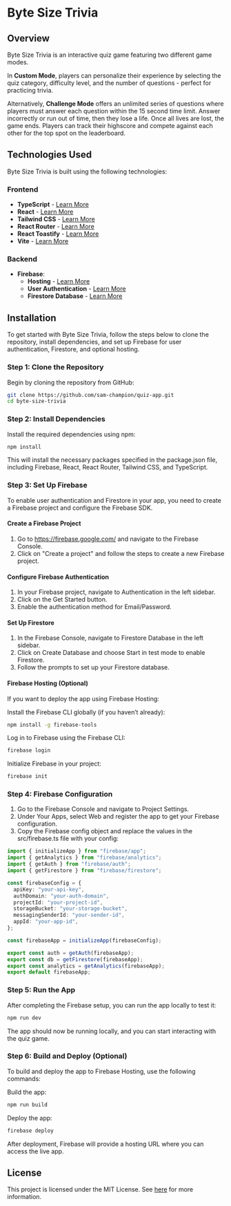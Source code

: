 # Byte Size Trivia

## Overview

Byte Size Trivia is an interactive quiz game featuring two different game modes.

In **Custom Mode**, players can personalize their experience by selecting the quiz category, difficulty level, and the number of questions - perfect for practicing trivia.

Alternatively, **Challenge Mode** offers an unlimited series of questions where players must answer each question within the 15 second time limit. Answer incorrectly or run out of time, then they lose a life. Once all lives are lost, the game ends. Players can track their highscore and compete against each other for the top spot on the leaderboard.

## Technologies Used

Byte Size Trivia is built using the following technologies:

### Frontend

- **TypeScript** - [Learn More](https://www.typescriptlang.org/)
- **React** - [Learn More](https://reactjs.org/)
- **Tailwind CSS** - [Learn More](https://tailwindcss.com/)
- **React Router** - [Learn More](https://reactrouter.com/)
- **React Toastify** - [Learn More](https://fkhadra.github.io/react-toastify/)
- **Vite** - [Learn More](https://vitejs.dev/)

### Backend

- **Firebase**:
  - **Hosting** - [Learn More](https://firebase.google.com/docs/hosting)
  - **User Authentication** - [Learn More](https://firebase.google.com/docs/auth)
  - **Firestore Database** - [Learn More](https://firebase.google.com/docs/firestore)

## Installation

To get started with Byte Size Trivia, follow the steps below to clone the repository, install dependencies, and set up Firebase for user authentication, Firestore, and optional hosting.

### Step 1: Clone the Repository

Begin by cloning the repository from GitHub:

```bash
git clone https://github.com/sam-champion/quiz-app.git
cd byte-size-trivia
```

### Step 2: Install Dependencies

Install the required dependencies using npm:

```bash
npm install
```

This will install the necessary packages specified in the package.json file, including Firebase, React, React Router, Tailwind CSS, and TypeScript.

### Step 3: Set Up Firebase

To enable user authentication and Firestore in your app, you need to create a Firebase project and configure the Firebase SDK.

#### Create a Firebase Project

1. Go to https://firebase.google.com/ and navigate to the Firebase Console.
2. Click on "Create a project" and follow the steps to create a new Firebase project.

#### Configure Firebase Authentication

1. In your Firebase project, navigate to Authentication in the left sidebar.
2. Click on the Get Started button.
3. Enable the authentication method for Email/Password.

#### Set Up Firestore

1. In the Firebase Console, navigate to Firestore Database in the left sidebar.
2. Click on Create Database and choose Start in test mode to enable Firestore.
3. Follow the prompts to set up your Firestore database.

#### Firebase Hosting (Optional)

If you want to deploy the app using Firebase Hosting:

Install the Firebase CLI globally (if you haven’t already):

```bash
npm install -g firebase-tools
```

Log in to Firebase using the Firebase CLI:

```bash
firebase login
```

Initialize Firebase in your project:

```bash
firebase init
```

### Step 4: Firebase Configuration

1. Go to the Firebase Console and navigate to Project Settings.
2. Under Your Apps, select Web and register the app to get your Firebase configuration.
3. Copy the Firebase config object and replace the values in the src/firebase.ts file with your config:

```typescript
import { initializeApp } from "firebase/app";
import { getAnalytics } from "firebase/analytics";
import { getAuth } from "firebase/auth";
import { getFirestore } from "firebase/firestore";

const firebaseConfig = {
  apiKey: "your-api-key",
  authDomain: "your-auth-domain",
  projectId: "your-project-id",
  storageBucket: "your-storage-bucket",
  messagingSenderId: "your-sender-id",
  appId: "your-app-id",
};

const firebaseApp = initializeApp(firebaseConfig);

export const auth = getAuth(firebaseApp);
export const db = getFirestore(firebaseApp);
export const analytics = getAnalytics(firebaseApp);
export default firebaseApp;
```

### Step 5: Run the App

After completing the Firebase setup, you can run the app locally to test it:

```bash
npm run dev
```

The app should now be running locally, and you can start interacting with the quiz game.

### Step 6: Build and Deploy (Optional)

To build and deploy the app to Firebase Hosting, use the following commands:

Build the app:

```bash
npm run build
```

Deploy the app:

```bash
firebase deploy
```

After deployment, Firebase will provide a hosting URL where you can access the live app.

## License

This project is licensed under the MIT License. See [here](https://choosealicense.com/licenses/mit/) for more information.
